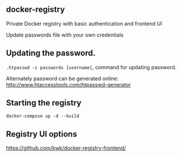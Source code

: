 ## docker-registry
Private Docker registry with basic authentication and frontend UI

Update passwords file with your own credentials

## Updating the password.
  `.htpasswd -c passwords [username]`, command for updating password. 
  
  Alternately password can be generated online: http://www.htaccesstools.com/htpasswd-generator
  
## Starting the registry
 `docker-compose up -d --build` 
 
## Registry UI options
  https://github.com/kwk/docker-registry-frontend/


